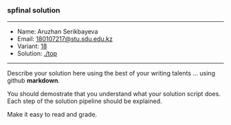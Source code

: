### spfinal solution

***
* Name: Aruzhan Serikbayeva
* Email: 180107217@stu.sdu.edu.kz
* Variant: [18](../variants/variant01.md)
* Solution: [./top](./top)
***

Describe your solution here using the best of your writing talents ... using github **markdown**.

You should demostrate that you understand what your solution script does. Each step of the solution pipeline should be explained.

Make it easy to read and grade.
